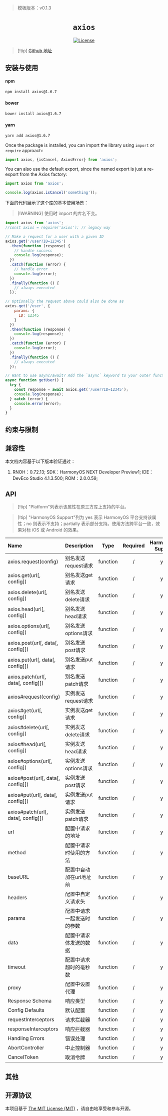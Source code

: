 > 模板版本：v0.1.3

<p align="center">
  <h1 align="center"> <code>axios</code> </h1>
</p>
<p align="center">
    <a href="https://github.com/axios/axios/blob/v1.x/LICENSE">
        <img src="https://img.shields.io/badge/license-MIT-green.svg" alt="License" />
    </a>
</p>


> [!tip] [Github 地址](https://github.com/axios/axios)

## 安装与使用

#### **npm**

```bash
npm install axios@1.6.7
```

#### **bower**

```bash
bower install axios@1.6.7
```

#### **yarn**

```bash
yarn add axios@1.6.7
```

Once the package is installed, you can import the library using `import` or `require` approach:

```js
import axios, {isCancel, AxiosError} from 'axios';
```

You can also use the default export, since the named export is just a re-export from the Axios factory:

```js
import axios from 'axios';

console.log(axios.isCancel('something'));
```
<!-- tabs:end -->

下面的代码展示了这个库的基本使用场景：

>[!WARNING] 使用时 import 的库名不变。

```js
import axios from 'axios';
//const axios = require('axios'); // legacy way

// Make a request for a user with a given ID
axios.get('/user?ID=12345')
  .then(function (response) {
    // handle success
    console.log(response);
  })
  .catch(function (error) {
    // handle error
    console.log(error);
  })
  .finally(function () {
    // always executed
  });

// Optionally the request above could also be done as
axios.get('/user', {
    params: {
      ID: 12345
    }
  })
  .then(function (response) {
    console.log(response);
  })
  .catch(function (error) {
    console.log(error);
  })
  .finally(function () {
    // always executed
  });

// Want to use async/await? Add the `async` keyword to your outer function/method.
async function getUser() {
  try {
    const response = await axios.get('/user?ID=12345');
    console.log(response);
  } catch (error) {
    console.error(error);
  }
}
```

## 约束与限制

## 兼容性

本文档内容基于以下版本验证通过：

1. RNOH：0.72.13; SDK：HarmonyOS NEXT Developer Preview1; IDE：DevEco Studio 4.1.3.500; ROM：2.0.0.59;

## API

> [!tip] "Platform"列表示该属性在原三方库上支持的平台。

> [!tip] "HarmonyOS Support"列为 yes 表示 HarmonyOS 平台支持该属性；no 则表示不支持；partially 表示部分支持。使用方法跨平台一致，效果对标 iOS 或 Android 的效果。

| Name          | Description | Type | Required | HarmonyOS Support  |
| :------------ | ----------- | :--: | :------: | :----------------: |
| axios.request(config) | 别名发送request请求 | function | / | yes |
| axios.get(url[, config]) | 别名发送get请求 | function | / | yes |
| axios.delete(url[, config]) | 别名发送delete请求 | function | / | yes |
| axios.head(url[, config]) | 别名发送head请求 | function | / | yes |
| axios.options(url[, config]) | 别名发送options请求 | function | / | yes |
| axios.post(url[, data[, config]]) | 别名发送post请求 | function | / | yes |
| axios.put(url[, data[, config]]) | 别名发送put请求 | function | / | yes |
| axios.patch(url[, data[, config]]) | 别名发送patch请求 | function | / | yes |
| axios#request(config) | 实例发送request请求 | function | / | yes |
| axios#get(url[, config]) | 实例发送get请求 | function | / | yes |
| axios#delete(url[, config]) | 实例发送delete请求 | function | / | yes |
| axios#head(url[, config]) | 实例发送head请求 | function | / | yes |
| axios#options(url[, config]) | 实例发送options请求 | function | / | yes |
| axios#post(url[, data[, config]]) | 实例发送post请求 | function | / | yes |
| axios#put(url[, data[, config]]) | 实例发送put请求 | function | / | yes |
| axios#patch(url[, data[, config]]) | 实例发送patch请求 | function | / | yes |
| url | 配置中请求的地址 | function | / | yes |
| method    | 配置中请求时使用的方法 | function | / | yes |
| baseURL | 配置中自动加在url地址前 | function | / | yes |
| headers   | 配置中自定义请求头 | function | / | yes |
| params     | 配置中请求一起发送时的参数 | function | / | yes |
| data      | 配置中请求体发送的数据 | function | / | yes |
| timeout | 配置中请求超时的毫秒数 | function | / | yes |
| proxy     | 配置中设置代理 | function | / | yes |
| Response Schema | 响应类型 | function | / | yes |
| Config Defaults | 默认配置 | function | / | yes |
| requestInterceptors | 请求拦截器 | function | / | yes |
| responseInterceptors | 响应拦截器 | function | / | yes |
| Handling Errors | 错误处理 | function | / | yes |
| AbortController | 中止控制器 | function | / | yes |
| CancelToken | 取消令牌 | function | / | yes |

## 其他

## 开源协议

本项目基于 [The MIT License (MIT)](https://github.com/Kureev/react-native-blur/blob/master/LICENSE) ，请自由地享受和参与开源。
